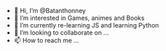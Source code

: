 - 👋 Hi, I’m @Batanthonney
- 👀 I’m interested in Games, animes and Books
- 🌱 I’m currently re-learning JS and learning Python
- 💞️ I’m looking to collaborate on ...
- 📫 How to reach me ...

<!---
Batanthonney/Batanthonney is a ✨ special ✨ repository because its `README.md` (this file) appears on your GitHub profile.
You can click the Preview link to take a look at your changes.
--->
